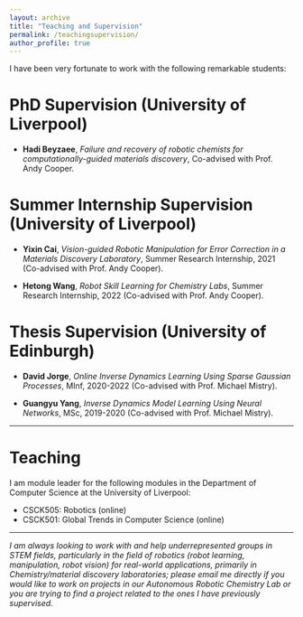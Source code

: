 ```yaml
---
layout: archive
title: "Teaching and Supervision"
permalink: /teachingsupervision/
author_profile: true
---
```


I have been very fortunate to work with the following remarkable students:

# PhD Supervision (University of Liverpool)
- **Hadi Beyzaee**, _Failure and recovery of robotic chemists for computationally-guided materials discovery_, Co-advised with Prof. Andy Cooper.

# Summer Internship Supervision (University of Liverpool)

- **Yixin Cai**, _Vision-guided Robotic Manipulation for Error Correction in a Materials Discovery Laboratory_, Summer Research Internship, 2021 (Co-advised with Prof. Andy Cooper).

- **Hetong Wang**, _Robot Skill Learning for Chemistry Labs_, Summer Research Internship, 2022 (Co-advised with Prof. Andy Cooper).

# Thesis Supervision (University of Edinburgh)

- **David Jorge**, _Online Inverse Dynamics Learning Using Sparse Gaussian Processes_, MInf, 2020-2022 (Co-advised with Prof. Michael Mistry).

- **Guangyu Yang**, _Inverse Dynamics Model Learning Using Neural Networks_, MSc, 2019-2020 (Co-advised with Prof. Michael Mistry).

---

# Teaching

I am module leader for the following modules in the Department of Computer Science at the University of Liverpool:

- CSCK505: Robotics (online)
- CSCK501: Global Trends in Computer Science (online)

---

_I am always looking to work with and help underrepresented groups in STEM fields, particularly in the field of robotics (robot learning, manipulation, robot vision) for real-world applications, primarily in Chemistry/material discovery laboratories; please email me directly if you would like to work on projects in our Autonomous Robotic Chemistry Lab or you are trying to find a project related to the ones I have previously supervised._



